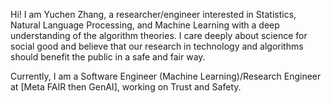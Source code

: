 Hi! I am Yuchen Zhang, a researcher/engineer interested in Statistics, Natural Language Processing, and Machine 
Learning with a deep understanding of the algorithm theories. I care deeply about science for social good and believe 
that our research in technology and algorithms should benefit the public in a safe and fair way. 

Currently, I am a Software Engineer (Machine Learning)/Research Engineer at [Meta FAIR then GenAI], working on 
Trust and Safety.